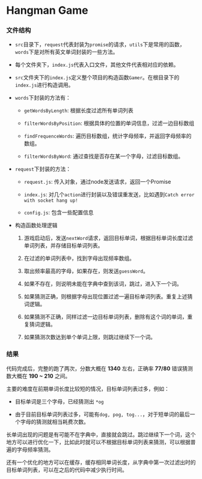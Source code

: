 # Hangman Game

### 文件结构

* `src`目录下，`request`代表封装为`promise`的请求，`utils`下是常用的函数，`words`下是对所有英文单词封装的一些方法。

* 每个文件夹下，`index.js`代表入口文件，其他文件代表相对应的依赖。

* `src`文件夹下的`index.js`定义整个项目的构造函数`Gamer`。在根目录下的`index.js`进行构造调用。

* `words`下封装的方法有：
  * `getWordsByLength`: 根据长度过滤所有单词列表

  * `filterWordsByPosition`: 根据具体的位置的单词信息，过滤一边目标数组

  * `findFrequenceWords`: 遍历目标数组，统计字母频率，并返回字母频率的数组。

  * `filterWordsByWord`: 通过查找是否存在某一个字母，过滤目标数组。

* `request`下封装的方法：
  * `request.js`: 传入对象，通过node发送请求，返回一个Promise

  * `index.js`: 对几个`action`进行封装以及错误重发送，比如遇到`Catch error with socket hang up!`

  * `config.js`: 包含一些配置信息

* 构造函数处理逻辑
  1. 游戏启动后，发送`nextWord`请求，返回目标单词，根据目标单词长度过滤单词列表，并存储目标单词列表。

  2. 在过滤的单词列表中，找到字母出现频率数组。

  3. 取出频率最高的字母，如果存在，则发送`guessWord`。

  4. 如果不存在，则说明未能在字典中查到该词，跳过，进入下一个词。

  5. 如果猜测正确，则根据字母出现位置过滤一遍目标单词列表。重复上述猜词逻辑。

  6. 如果猜测不正确，同样过滤一边目标单词列表，删除有这个词的单词，重复猜词逻辑。

  7. 如果猜测次数达到单个单词上限，则跳过继续下一个词。

### 结果
代码完成后，完整的跑了两次，分数大概在 **1340** 左右，正确率 **77/80** 错误猜测数大概在 **190 ~ 210** 之间。

主要的难度在前期单词长度比较短的情况，目标单词列表过多，例如：

* 目标单词是三个字母，已经猜测出 `*og`

* 由于目前目标单词列表过多，可能有`dog, pog, tog...`，对于短单词的最后一个字母的猜测就相当耗费次数。

长单词出现的问题是有可能不在字典中，直接就会跳过。跳过继续下一个词，这个地方可以进行优化一下，比如此时就可以不根据目标单词列表来猜测，可以根据普遍的字母频率猜测。

还有一个优化的地方可以在缓存，缓存相同单词长度，从字典中第一次过滤出时的目标单词列表，可以在之后的代码中减少执行时间。
